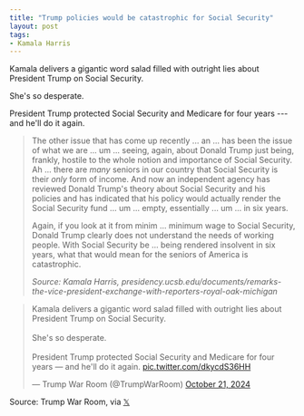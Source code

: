 ```yaml
---
title: "Trump policies would be catastrophic for Social Security"
layout: post
tags:
- Kamala Harris
---
```


Kamala delivers a gigantic word salad filled with outright lies about President Trump on Social Security.

She's so desperate.

President Trump protected Social Security and Medicare for four years --- and he'll do it again.

> The other issue that has come up recently ... an ... has been the issue of what we are ... um ... seeing, again, about Donald Trump just being, frankly, hostile to the whole notion and importance of Social Security. Ah ... there are *many* seniors in our country that Social Security is their *only* form of income. And now an independent agency has reviewed Donald Trump's theory about Social Security and his policies and has indicated that his policy would actually render the Social Security fund ... um ... empty, essentially ... um ... in six years.
>
> Again, if you look at it from minim ... minimum wage to Social Security, Donald Trump clearly does not understand the needs of working people. With Social Security be ... being rendered insolvent in six years, what that would mean for the seniors of America is catastrophic.
>
> <cite>Source: Kamala Harris, presidency.ucsb.edu/documents/remarks-the-vice-president-exchange-with-reporters-royal-oak-michigan</cite>

<blockquote class="twitter-tweet"><p lang="en" dir="ltr">Kamala delivers a gigantic word salad filled with outright lies about President Trump on Social Security.<br /><br />She&#39;s so desperate.<br /><br />President Trump protected Social Security and Medicare for four years — and he&#39;ll do it again. <a href="https://t.co/dkycdS36HH">pic.twitter.com/dkycdS36HH</a></p>&mdash; Trump War Room (@TrumpWarRoom) <a href="https://twitter.com/TrumpWarRoom/status/1848456056319443117?ref_src=twsrc%5Etfw">October 21, 2024</a></blockquote> <script async src="https://platform.twitter.com/widgets.js" charset="utf-8"></script>

Source: Trump War Room, via [𝕏](https://x.com)
